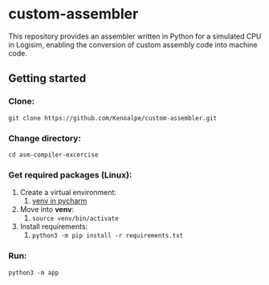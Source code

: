 # custom-assembler
This repository provides an assembler written in Python for a simulated CPU in Logisim, enabling the conversion of custom assembly code into machine code.

## Getting started
### Clone:
`git clone https://github.com/Kenoalpe/custom-assembler.git`

### Change directory:
`cd asm-compiler-excercise`

### Get required packages (Linux):
1. Create a virtual environment:
   1. [venv in pycharm](https://www.jetbrains.com/help/pycharm/creating-virtual-environment.html)
2. Move into **venv**:
   1. `source venv/bin/activate`
3. Install requirements:
    1. `python3 -m pip install -r requirements.txt`

### Run:
`python3 -m app`
